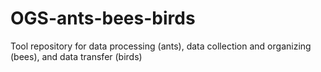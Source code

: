 # OGS-ants-bees-birds
Tool repository for data processing (ants), data collection and organizing (bees), and data transfer (birds)
